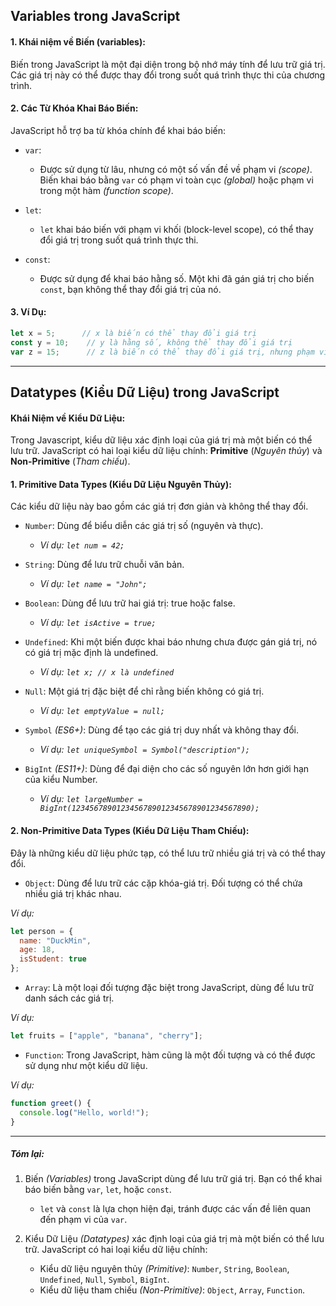 ## Variables trong JavaScript

#### 1. Khái niệm về Biến (variables):

Biến trong JavaScript là một đại diện trong bộ nhớ máy tính để lưu trữ giá trị. Các giá trị này có thể được thay đổi trong suốt quá trình thực thi của chương trình.

#### 2. Các Từ Khóa Khai Báo Biến:

JavaScript hỗ trợ ba từ khóa chính để khai báo biến:

- `var`:

    - Được sử dụng từ lâu, nhưng có một số vấn đề về phạm vi *(scope)*. Biến khai báo bằng `var` có phạm vi toàn cục *(global)* hoặc phạm vi trong một hàm *(function scope)*.
    
- `let`:

    - `let` khai báo biến với phạm vi khối (block-level scope), có thể thay đổi giá trị trong suốt quá trình thực thi.
    
- `const`:

    - Được sử dụng để khai báo hằng số. Một khi đã gán giá trị cho biến `const`, bạn không thể thay đổi giá trị của nó.

#### 3. Ví Dụ:

``` Javascript
let x = 5;      // x là biến có thể thay đổi giá trị
const y = 10;    // y là hằng số, không thể thay đổi giá trị
var z = 15;      // z là biến có thể thay đổi giá trị, nhưng phạm vi toàn cục hoặc trong hàm
```

---

## Datatypes (Kiểu Dữ Liệu) trong JavaScript

#### Khái Niệm về Kiểu Dữ Liệu:

Trong Javascript, kiểu dữ liệu xác định loại của giá trị mà một biến có thể lưu trữ. 
JavaScript có hai loại kiểu dữ liệu chính: **Primitive** (*Nguyên thủy*) và **Non-Primitive** (*Tham chiếu*).

#### 1. Primitive Data Types (Kiểu Dữ Liệu Nguyên Thủy):

Các kiểu dữ liệu này bao gồm các giá trị đơn giản và không thể thay đổi.

- `Number`: Dùng để biểu diễn các giá trị số (nguyên và thực).
  - *Ví dụ: `let num = 42;`*

- `String`: Dùng để lưu trữ chuỗi văn bản.
    - *Ví dụ: `let name = "John";`*

- `Boolean`: Dùng để lưu trữ hai giá trị: true hoặc false.
    - *Ví dụ: `let isActive = true;`*

- `Undefined`: Khi một biến được khai báo nhưng chưa được gán giá trị, nó có giá trị mặc định là undefined.
    - *Ví dụ: `let x; // x là undefined`*

- `Null`: Một giá trị đặc biệt để chỉ rằng biến không có giá trị.
    - *Ví dụ: `let emptyValue = null;`*

- `Symbol` *(ES6+)*: Dùng để tạo các giá trị duy nhất và không thay đổi.
    - *Ví dụ: `let uniqueSymbol = Symbol("description");`*
    
- `BigInt` *(ES11+)*: Dùng để đại diện cho các số nguyên lớn hơn giới hạn của kiểu Number.
    - *Ví dụ: `let largeNumber = BigInt(1234567890123456789012345678901234567890);`*

#### 2. Non-Primitive Data Types (Kiểu Dữ Liệu Tham Chiếu):

Đây là những kiểu dữ liệu phức tạp, có thể lưu trữ nhiều giá trị và có thể thay đổi.

- `Object`: Dùng để lưu trữ các cặp khóa-giá trị. Đối tượng có thể chứa nhiều giá trị khác nhau.

*Ví dụ:*

```javascript
let person = {
  name: "DuckMin",
  age: 18,
  isStudent: true
};
```

- `Array`: Là một loại đối tượng đặc biệt trong JavaScript, dùng để lưu trữ danh sách các giá trị.

*Ví dụ:*

```javascript
let fruits = ["apple", "banana", "cherry"];
```

- `Function`: Trong JavaScript, hàm cũng là một đối tượng và có thể được sử dụng như một kiểu dữ liệu.

*Ví dụ:*

```javascript
function greet() {
  console.log("Hello, world!");
}
```

----

##### Tóm lại:

1. Biến *(Variables)* trong JavaScript dùng để lưu trữ giá trị. Bạn có thể khai báo biến bằng `var`, `let`, hoặc `const`.

   - `let` và `const` là lựa chọn hiện đại, tránh được các vấn đề liên quan đến phạm vi của `var`.
   
3. Kiểu Dữ Liệu *(Datatypes)* xác định loại của giá trị mà một biến có thể lưu trữ. JavaScript có hai loại kiểu dữ liệu chính:

   - Kiểu dữ liệu nguyên thủy *(Primitive)*: `Number`, `String`, `Boolean`, `Undefined`, `Null`, `Symbol`, `BigInt`.
   - Kiểu dữ liệu tham chiếu *(Non-Primitive)*: `Object`, `Array`, `Function`.
